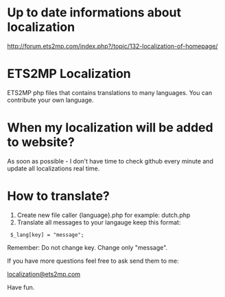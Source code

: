 Up to date informations about localization
===================
http://forum.ets2mp.com/index.php?/topic/132-localization-of-homepage/

ETS2MP Localization
===================

ETS2MP php files that contains translations to many languages. You can contribute your own language.

When my localization will be added to website?
===================
As soon as possible - I don't have time to check github every minute and update all localizations real time.

How to translate?
===================

1. Create new file caller {language}.php for example: dutch.php
2. Translate all messages to your langauge keep this format:
```
 $_lang[key] = "message";
```


Remember: Do not change key. Change only "message".

If you have more questions feel free to ask send them to me:

localization@ets2mp.com

Have fun.
